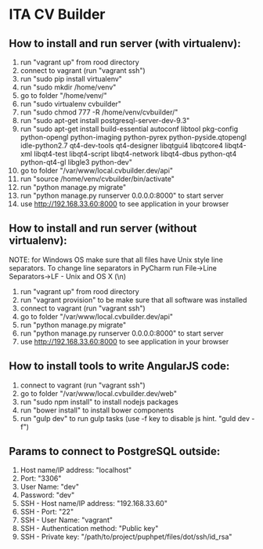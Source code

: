 ITA CV Builder
==========

How to install and run server (with virtualenv):
----------
1. run "vagrant up" from rood directory
2. connect to vagrant (run "vagrant ssh")
3. run "sudo pip install virtualenv"
4. run "sudo mkdir /home/venv"
4. go to folder "/home/venv/"
5. run "sudo virtualenv cvbuilder"
6. run "sudo chmod 777 -R /home/venv/cvbuilder/"
7. run "sudo apt-get install postgresql-server-dev-9.3"
8. run "sudo apt-get install build-essential autoconf libtool pkg-config python-opengl python-imaging python-pyrex python-pyside.qtopengl idle-python2.7 qt4-dev-tools qt4-designer libqtgui4 libqtcore4 libqt4-xml libqt4-test libqt4-script libqt4-network libqt4-dbus python-qt4 python-qt4-gl libgle3 python-dev"
9. go to folder "/var/www/local.cvbuilder.dev/api"
10. run "source /home/venv/cvbuilder/bin/activate" 
11. run "python manage.py migrate"
12. run "python manage.py runserver 0.0.0.0:8000" to start server
13. use http://192.168.33.60:8000 to see application in your browser

How to install and run server (without virtualenv):
----------
NOTE: for Windows OS make sure that all files have Unix style line separators. To change line separators in PyCharm run File->Line Separators->LF - Unix and OS X (\n)

1. run "vagrant up" from rood directory
2. run "vagrant provision" to be make sure that all software was installed
3. connect to vagrant (run "vagrant ssh")
4. go to folder "/var/www/local.cvbuilder.dev/api"
5. run "python manage.py migrate"
6. run "python manage.py runserver 0.0.0.0:8000" to start server
7. use http://192.168.33.60:8000 to see application in your browser

How to install tools to write AngularJS code:
----------
1. connect to vagrant (run "vagrant ssh")
2. go to folder "/var/www/local.cvbuilder.dev/web"
3. run "sudo npm install" to install nodejs packages
4. run "bower install" to install bower components
5. run "gulp dev" to run gulp tasks (use -f key to disable js hint. "guld dev -f")

Params to connect to PostgreSQL outside:
----------
1. Host name/IP address: "localhost"
2. Port: "3306"
3. User Name: "dev"
4. Password: "dev"
5. SSH - Host name/IP address: "192.168.33.60"
6. SSH - Port: "22"
7. SSH - User Name: "vagrant"
8. SSH - Authentication method: "Public key"
9. SSH - Private key: "/path/to/project/puphpet/files/dot/ssh/id_rsa"